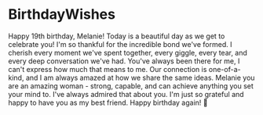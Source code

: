 # BirthdayWishes

Happy 19th birthday, Melanie! Today is a beautiful day as we get to celebrate you! I'm so thankful for the incredible bond we've formed. I cherish every moment we've spent together, every giggle, every tear, and every deep conversation we've had. You've always been there for me, I can't express how much that means to me. Our connection is one-of-a-kind, and I am always amazed at how we share the same ideas. Melanie you are an amazing woman - strong, capable, and can achieve anything you set your mind to. I've always admired that about you. I'm just so grateful and happy to have you as my best friend. Happy birthday again! 🎈
